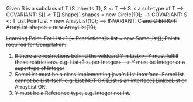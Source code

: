 
Given S is a subclass of T (S inherits T), S <: T --> S is a sub-type of T
--> COVARIANT: S[] <: T[]
Shape[] shapes = new Circle[10];
--> COVARIANT: S<E> <: T<E>
List<Point> PointList = new ArrayList<Point>(10);
--> INVARIANT: C<S> and C<T>
ERROR: ArrayList<Shape> shapes = new ArrayList<Circle>(10);


Learning Point: For List<? [+ Restrictions]> list = new SomeList<Y>();
Points required for Compilation: 
1. If there are restrictions behind the wildcard ? in List<>, Y must fulfill these restrictions.
e.g. List<? super Integer> --> Y must be Integer or a supertype of Integer
2. SomeList must be a class implementing java's List interface. SomeList cannot be List itself.
e.g. List NOT OK [List is an interface]  LinkedList or ArrayList OK.
3. Y must be a Reference type, e.g. Integer not int.